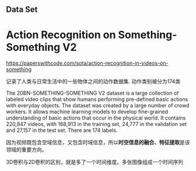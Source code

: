 ## Data Set

# Action Recognition on Something-Something V2

https://paperswithcode.com/sota/action-recognition-in-videos-on-something

记录了人类与日常生活中的一些物体之间的动作数据集. 动作类别被分为174类

The 20BN-SOMETHING-SOMETHING V2 dataset is a large collection of labeled video clips that show humans performing pre-defined basic actions with everyday objects. The dataset was created by a large number of crowd workers. It allows machine learning models to develop fine-grained understanding of basic actions that occur in the physical world. It contains 220,847 videos, with 168,913 in the training set, 24,777 in the validation set and 27,157 in the test set. There are 174 labels.

因为视频既包含空域信息，又包含时域信息，所以**时空信息的融合、特征提取**是该领域的重要方向。

3D卷积与2D卷积的区别，就是多了一个时间维度。多张图像组成一个时间序列